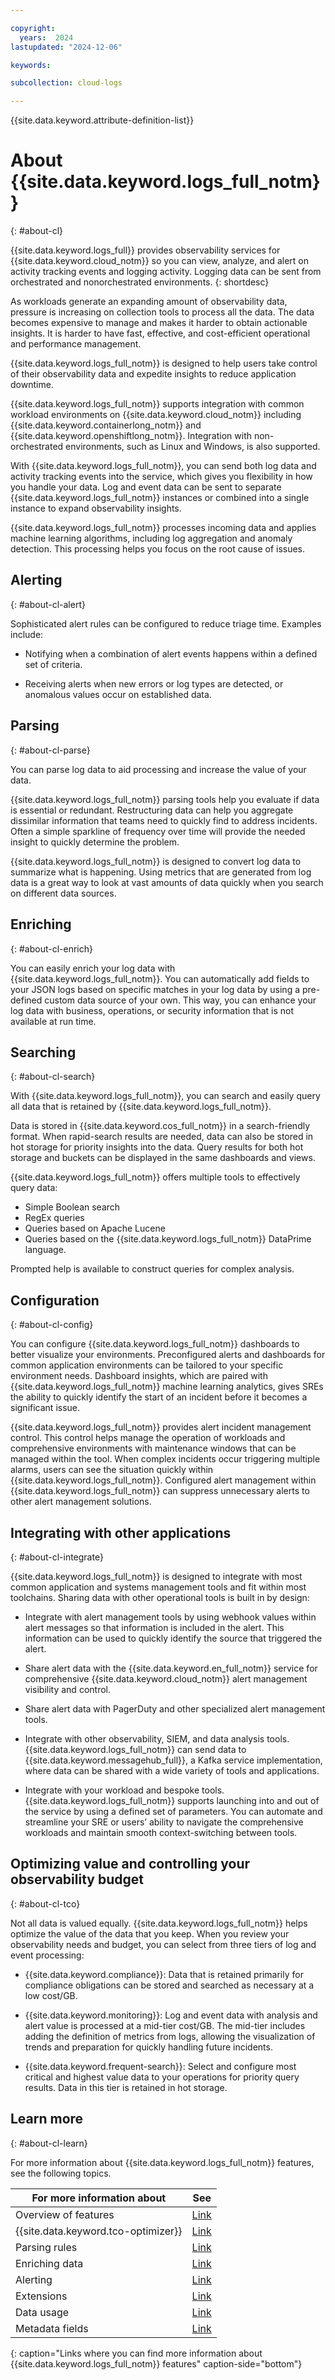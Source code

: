 ```yaml
---

copyright:
  years:  2024
lastupdated: "2024-12-06"

keywords:

subcollection: cloud-logs

---
```


{{site.data.keyword.attribute-definition-list}}


# About {{site.data.keyword.logs_full_notm}}
{: #about-cl}

{{site.data.keyword.logs_full}} provides observability services for {{site.data.keyword.cloud_notm}} so you can view, analyze, and alert on activity tracking events and logging activity. Logging data can be sent from orchestrated and nonorchestrated environments.
{: shortdesc}

As workloads generate an expanding amount of observability data, pressure is increasing on collection tools to process all the data. The data becomes expensive to manage and makes it harder to obtain actionable insights. It is harder to have fast, effective, and cost-efficient operational and performance management.

{{site.data.keyword.logs_full_notm}} is designed to help users take control of their observability data and expedite insights to reduce application downtime.

{{site.data.keyword.logs_full_notm}} supports integration with common workload environments on {{site.data.keyword.cloud_notm}} including {{site.data.keyword.containerlong_notm}} and {{site.data.keyword.openshiftlong_notm}}. Integration with non-orchestrated environments, such as Linux and Windows, is also supported.

With {{site.data.keyword.logs_full_notm}}, you can send both log data and activity tracking events into the service, which gives you flexibility in how you handle your data. Log and event data can be sent to separate {{site.data.keyword.logs_full_notm}} instances or combined into a single instance to expand observability insights.

{{site.data.keyword.logs_full_notm}} processes incoming data and applies machine learning algorithms, including log aggregation and anomaly detection. This processing helps you focus on the root cause of issues.

## Alerting
{: #about-cl-alert}

Sophisticated alert rules can be configured to reduce triage time. Examples include:

* Notifying when a combination of alert events happens within a defined set of criteria.

* Receiving alerts when new errors or log types are detected, or anomalous values occur on established data.

## Parsing
{: #about-cl-parse}

You can parse log data to aid processing and increase the value of your data.

{{site.data.keyword.logs_full_notm}} parsing tools help you evaluate if data is essential or redundant. Restructuring data can help you aggregate dissimilar information that teams need to quickly find to address incidents.
Often a simple sparkline of frequency over time will provide the needed insight to quickly determine the problem.

{{site.data.keyword.logs_full_notm}} is designed to convert log data to summarize what is happening. Using metrics that are generated from log data is a great way to look at vast amounts of data quickly when you search on different data sources.

## Enriching
{: #about-cl-enrich}

You can easily enrich your log data with {{site.data.keyword.logs_full_notm}}. You can automatically add fields to your JSON logs based on specific matches in your log data by using a pre-defined custom data source of your own. This way, you can enhance your log data with business, operations, or security information that is not available at run time.

## Searching
{: #about-cl-search}

With {{site.data.keyword.logs_full_notm}}, you can search and easily query all data that is retained by {{site.data.keyword.logs_full_notm}}.

Data is stored in {{site.data.keyword.cos_full_notm}} in a search-friendly format. When rapid-search results are needed, data can also be stored in hot storage for priority insights into the data. Query results for both hot storage and buckets can be displayed in the same dashboards and views.

{{site.data.keyword.logs_full_notm}} offers multiple tools to effectively query data:

* Simple Boolean search
* RegEx queries
* Queries based on Apache Lucene
* Queries based on the {{site.data.keyword.logs_full_notm}} DataPrime language.

Prompted help is available to construct queries for complex analysis.

## Configuration
{: #about-cl-config}

You can configure {{site.data.keyword.logs_full_notm}} dashboards to better visualize your environments. Preconfigured alerts and dashboards for common application environments can be tailored to your specific environment needs. Dashboard insights, which are paired with {{site.data.keyword.logs_full_notm}} machine learning analytics, gives SREs the ability to quickly identify the start of an incident before it becomes a significant issue.

{{site.data.keyword.logs_full_notm}} provides alert incident management control. This control helps manage the operation of workloads and comprehensive environments with maintenance windows that can be managed within the tool. When complex incidents occur triggering multiple alarms, users can see the situation quickly within {{site.data.keyword.logs_full_notm}}. Configured alert management within {{site.data.keyword.logs_full_notm}} can suppress unnecessary alerts to other alert management solutions.

## Integrating with other applications
{: #about-cl-integrate}

{{site.data.keyword.logs_full_notm}} is designed to integrate with most common application and systems management tools and fit within most toolchains. Sharing data with other operational tools is built in by design:

* Integrate with alert management tools by using webhook values within alert messages so that information is included in the alert. This information can be used to quickly identify the source that triggered the alert.

* Share alert data with the {{site.data.keyword.en_full_notm}} service for comprehensive {{site.data.keyword.cloud_notm}} alert management visibility and control.

* Share alert data with PagerDuty and other specialized alert management tools.

* Integrate with other observability, SIEM, and data analysis tools. {{site.data.keyword.logs_full_notm}} can send data to {{site.data.keyword.messagehub_full}}, a Kafka service implementation, where data can be shared with a wide variety of tools and applications.

* Integrate with your workload and bespoke tools. {{site.data.keyword.logs_full_notm}} supports launching into and out of the service by using a defined set of parameters. You can automate and streamline your SRE or users’ ability to navigate the comprehensive workloads and maintain smooth context-switching between tools.


## Optimizing value and controlling your observability budget
{: #about-cl-tco}

Not all data is valued equally. {{site.data.keyword.logs_full_notm}} helps optimize the value of the data that you keep. When you review your observability needs and budget, you can select from three tiers of log and event processing:

* {{site.data.keyword.compliance}}: Data that is retained primarily for compliance obligations can be stored and searched as necessary at a low cost/GB.

* {{site.data.keyword.monitoring}}: Log and event data with analysis and alert value is processed at a mid-tier cost/GB. The mid-tier includes adding the definition of metrics from logs, allowing the visualization of trends and preparation for quickly handling future incidents.

* {{site.data.keyword.frequent-search}}: Select and configure most critical and highest value data to your operations for priority query results. Data in this tier is retained in hot storage.

## Learn more
{: #about-cl-learn}

For more information about {{site.data.keyword.logs_full_notm}} features, see the following topics.

| For more information about | See |
|----------------------------|-----|
| Overview of features | [Link](/docs/cloud-logs?topic=cloud-logs-features) |
| {{site.data.keyword.tco-optimizer}} | [Link](/docs/cloud-logs?topic=cloud-logs-tco-data-pipelines) |
| Parsing rules | [Link](/docs/cloud-logs?topic=cloud-logs-log_parsing_rules) |
| Enriching data | [Link](/docs/cloud-logs?topic=cloud-logs-enriching-data) |
| Alerting | [Link](/docs/cloud-logs?topic=cloud-logs-alerts) |
| Extensions | [Link](/docs/cloud-logs?topic=cloud-logs-extensions)|
| Data usage | [Link](/docs/cloud-logs?topic=cloud-logs-data-usage) |
| Metadata fields | [Link](/docs/cloud-logs?topic=cloud-logs-metadata) |
{: caption="Links where you can find more information about {{site.data.keyword.logs_full_notm}} features" caption-side="bottom"}
